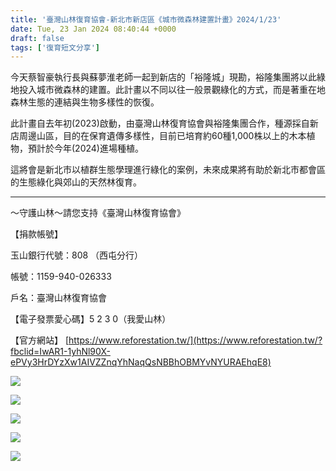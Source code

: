 ```yaml
---
title: '臺灣山林復育協會-新北市新店區《城市微森林建置計畫》2024/1/23'
date: Tue, 23 Jan 2024 08:40:44 +0000
draft: false
tags: ['復育短文分享']
---
```


今天蔡智豪執行長與蘇夢淮老師一起到新店的「裕隆城」現勘，裕隆集團將以此綠地投入城市微森林的建置。此計畫以不同以往一般景觀綠化的方式，而是著重在地森林生態的連結與生物多樣性的恢復。

此計畫自去年初(2023)啟動，由臺灣山林復育協會與裕隆集團合作，種源採自新店周邊山區，目的在保育遺傳多樣性，目前已培育約60種1,000株以上的木本植物，預計於今年(2024)進場種植。

這將會是新北市以植群生態學理進行綠化的案例，未來成果將有助於新北市都會區的生態綠化與郊山的天然林復育。

* * *

～守護山林～請您支持《臺灣山林復育協會》

【捐款帳號】

玉山銀行代號：808 （西屯分行）

帳號：1159-940-026333

戶名：臺灣山林復育協會

【電子發票愛心碼】5 2 3 0（我愛山林）

【官方網站】 [https://www.reforestation.tw/](https://www.reforestation.tw/?fbclid=IwAR1-1yhNl90X-ePVy3HrDYzXw1AIVZZnqYhNaqQsNBBhOBMYvNYURAEhqE8)

![](https://www.reforestation.tw/wp-content/uploads/2024/01/421449479_7521740704512171_8849998454548925312_n.jpg)

![](https://www.reforestation.tw/wp-content/uploads/2024/01/421451006_7521741051178803_2145976968203202487_n-1024x768.jpg)

![](https://www.reforestation.tw/wp-content/uploads/2024/01/421467729_7521740841178824_5791382087754262590_n-1024x768.jpg)

![](https://www.reforestation.tw/wp-content/uploads/2024/01/421484557_7521740921178816_5691254868541869881_n-1024x768.jpg)

![](https://www.reforestation.tw/wp-content/uploads/2024/01/421484568_7521740901178818_2396870298444603066_n-1024x768.jpg)